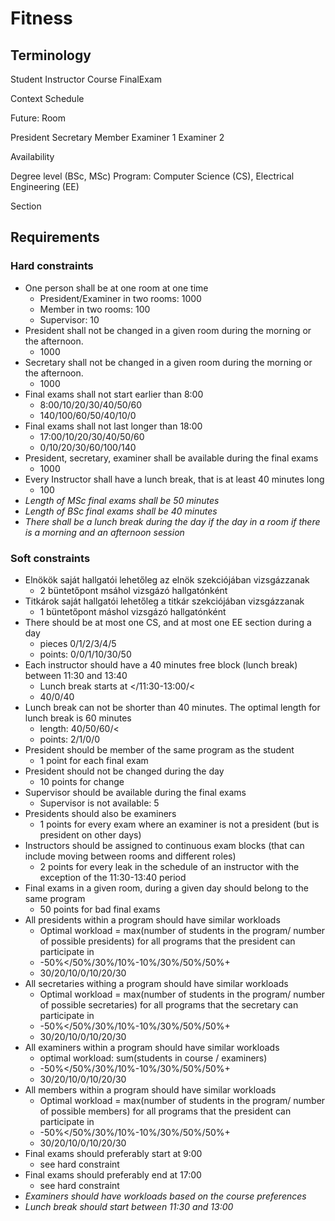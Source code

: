 
# Fitness

## Terminology

Student
Instructor
Course
FinalExam

Context
Schedule

Future:
Room

President
Secretary
Member
Examiner 1
Examiner 2

Availability

Degree level (BSc, MSc)
Program: Computer Science (CS), Electrical Engineering (EE)

Section


## Requirements

### Hard constraints
- One person shall be at one room at one time
  - President/Examiner in two rooms: 1000
  - Member in two rooms: 100
  - Supervisor: 10
- President shall not be changed in a given room during the morning or the afternoon.
	- 1000
- Secretary shall not be changed in a given room during the morning or the afternoon.
	- 1000
- Final exams shall not start earlier than 8:00
  - 8:00/10/20/30/40/50/60
  - 140/100/60/50/40/10/0
- Final exams shall not last longer than 18:00
  - 17:00/10/20/30/40/50/60
  - 0/10/20/30/60/100/140
- President, secretary, examiner shall be available during the final exams
	- 1000
- Every Instructor shall have a lunch break, that is at least 40 minutes long
  - 100
- *Length of MSc final exams shall be 50 minutes*
- *Length of BSc final exams shall be 40 minutes*
- *There shall be a lunch break during the day if the day in a room if there is a morning and an afternoon session*

### Soft constraints
- Elnökök saját hallgatói lehetőleg az elnök szekciójában vizsgázzanak
  - 2 büntetőpont msáhol vizsgázó hallgatónként
- Titkárok saját hallgatói lehetőleg a titkár szekciójában vizsgázzanak
  - 1 büntetőpont máshol vizsgázó hallgatónként
- There should be at most one CS, and at most one EE section during a day
  - pieces 0/1/2/3/4/5
  - points: 0/0/1/10/30/50
- Each instructor should have a 40 minutes free block (lunch break) between 11:30 and 13:40
  - Lunch break starts at  </11:30-13:00/<
  - 40/0/40
- Lunch break can not be shorter than 40 minutes. The optimal length for lunch break is 60 minutes
  - length: 40/50/60/<
  - points: 2/1/0/0
- President should be member of the same program as the student
  - 1 point for each final exam
- President should not be changed during the day
  - 10 points for change
- Supervisor should be available during the final exams
  - Supervisor is not available: 5
- Presidents should also be examiners 
  - 1 points for every exam where an examiner is not a president (but is president on other days)
- Instructors should be assigned to continuous exam blocks (that can include moving between rooms and different roles)
  - 2 points for every leak in the schedule of an instructor with the exception of the 11:30-13:40 period
- Final exams in a given room, during a given day should belong to the same program
  - 50 points for bad final exams
- All presidents within a program should have similar workloads
  - Optimal workload = max(number of students in the program/ number of possible presidents) for all programs that the president can participate in
  - -50%</50%/30%/10%-10%/30%/50%/50%+
  - 30/20/10/0/10/20/30
- All secretaries withing a program should have similar workloads
  - Optimal workload = max(number of students in the program/ number of possible secretaries) for all programs that the secretary can participate in
  - -50%</50%/30%/10%-10%/30%/50%/50%+
  - 30/20/10/0/10/20/30
- All examiners within a program should have similar workloads
  - optimal workload: sum(students in course  / examiners)
  - -50%</50%/30%/10%-10%/30%/50%/50%+
  - 30/20/10/0/10/20/30
- All members within a program should have similar workloads
  - Optimal workload = max(number of students in the program/ number of possible members) for all programs that the president can participate in
  - -50%</50%/30%/10%-10%/30%/50%/50%+
  - 30/20/10/0/10/20/30
- Final exams should preferably start at 9:00
  - see hard constraint
- Final exams should preferably end at 17:00
  - see hard constraint
- *Examiners should have workloads based on the course preferences*
- *Lunch break should start between 11:30 and 13:00*




